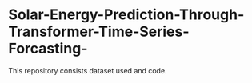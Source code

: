 # Solar-Energy-Prediction-Through-Transformer-Time-Series-Forcasting-
This repository consists dataset used and code.
